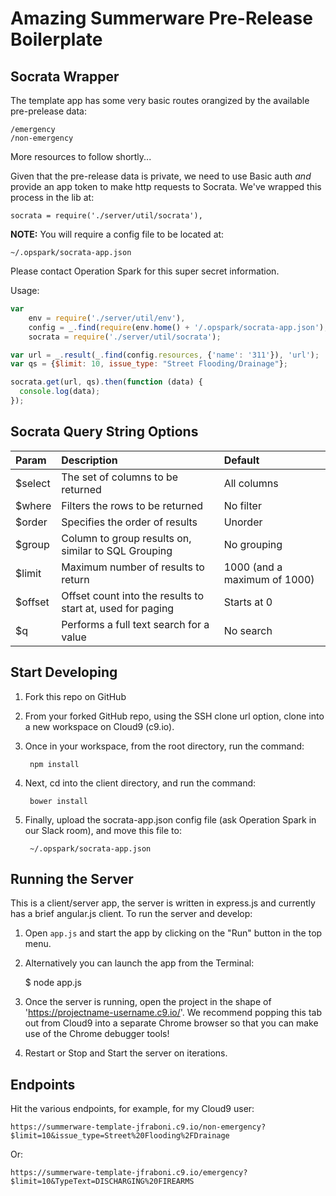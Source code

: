 Amazing Summerware Pre-Release Boilerplate
===

## Socrata Wrapper

The template app has some very basic routes orangized by the available pre-prelease data:

    /emergency
    /non-emergency

More resources to follow shortly...

Given that the pre-release data is private, we need to use Basic auth _and_ provide an app token to make http requests to Socrata.  We've wrapped this process in the lib at:

    socrata = require('./server/util/socrata'),

**NOTE:** You will require a config file to be located at:

    ~/.opspark/socrata-app.json
    
Please contact Operation Spark for this super secret information.

Usage:

````javascript
var 
    env = require('./server/util/env'),
    config = _.find(require(env.home() + '/.opspark/socrata-app.json'), {'name': 'test'}),
    socrata = require('./server/util/socrata');

var url = _.result(_.find(config.resources, {'name': '311'}), 'url');
var qs = {$limit: 10, issue_type: "Street Flooding/Drainage"};

socrata.get(url, qs).then(function (data) {
  console.log(data);
});
````

## Socrata Query String Options

| Param | Description | Default |
|:------------|:-------------|:---------|
| $select | The set of columns to be returned |All columns |
| $where | Filters the rows to be returned | No filter |
| $order | Specifies the order of results | Unorder |
| $group | Column to group results on, similar to SQL Grouping | No grouping |
| $limit | Maximum number of results to return | 1000 (and a maximum of 1000) |
| $offset | Offset count into the results to start at, used for paging | Starts at 0 |
| $q | Performs a full text search for a value | No search |

## Start Developing

1. Fork this repo on GitHub
2. From your forked GitHub repo, using the SSH clone url option, clone into a new workspace on Cloud9 (c9.io).
3. Once in your workspace, from the root directory, run the command:

        npm install

4. Next, cd into the client directory, and run the command:

        bower install

5. Finally, upload the socrata-app.json config file (ask Operation Spark in our Slack room), and move this file to:

        ~/.opspark/socrata-app.json

## Running the Server

This is a client/server app, the server is written in express.js and currently has a brief angular.js client.  To run the server and develop:

1) Open `app.js` and start the app by clicking on the "Run" button in the top menu.

2) Alternatively you can launch the app from the Terminal:

    $ node app.js

3) Once the server is running, open the project in the shape of 'https://projectname-username.c9.io/'.  We recommend popping this tab out from Cloud9 into a separate Chrome browser so that you can make use of the Chrome debugger tools!

4) Restart or Stop and Start the server on iterations.

## Endpoints

Hit the various endpoints, for example, for my Cloud9 user: 

    https://summerware-template-jfraboni.c9.io/non-emergency?$limit=10&issue_type=Street%20Flooding%2FDrainage

Or:

    https://summerware-template-jfraboni.c9.io/emergency?$limit=10&TypeText=DISCHARGING%20FIREARMS
